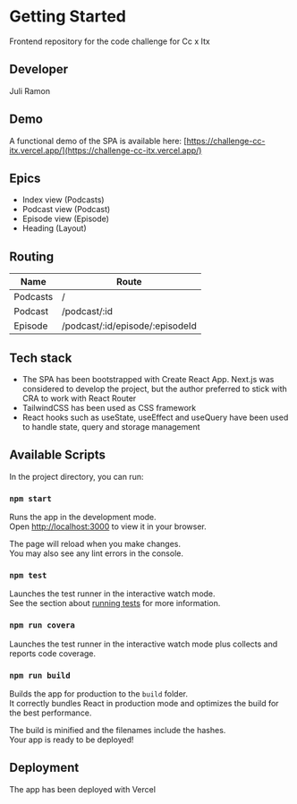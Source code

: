 # Getting Started

Frontend repository for the code challenge for Cc x Itx

## Developer
Juli Ramon

## Demo
A functional demo of the SPA is available here: [https://challenge-cc-itx.vercel.app/](https://challenge-cc-itx.vercel.app/)

## Epics
- Index view (Podcasts)
- Podcast view (Podcast)
- Episode view (Episode)
- Heading (Layout)

## Routing

|Name         |Route     |
|-------------|-------------------------|
|Podcasts     |/             |
|Podcast      |/podcast/:id    |
|Episode      |/podcast/:id/episode/:episodeId         |

## Tech stack
- The SPA has been bootstrapped with Create React App. Next.js was considered to develop the project, but the author preferred to stick with CRA to work with React Router
- TailwindCSS has been used as CSS framework
- React hooks such as useState, useEffect and useQuery have been used to handle state, query and storage management

## Available Scripts

In the project directory, you can run:

### `npm start`

Runs the app in the development mode.\
Open [http://localhost:3000](http://localhost:3000) to view it in your browser.

The page will reload when you make changes.\
You may also see any lint errors in the console.

### `npm test`

Launches the test runner in the interactive watch mode.\
See the section about [running tests](https://facebook.github.io/create-react-app/docs/running-tests) for more information.

### `npm run covera`

Launches the test runner in the interactive watch mode plus collects and reports code coverage.

### `npm run build`

Builds the app for production to the `build` folder.\
It correctly bundles React in production mode and optimizes the build for the best performance.

The build is minified and the filenames include the hashes.\
Your app is ready to be deployed!

## Deployment

The app has been deployed with Vercel

